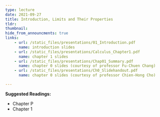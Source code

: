 ```yaml
---
type: lecture
date: 2021-09-27
title: Introduction, Limits and Their Properties
tldr: 
thumbnail: 
hide_from_announcments: true
links: 
    - url: /static_files/presentations/01_Introduction.pdf
      name: introduction slides
    - url: /static_files/presentations/Calculus_Chapter1.pdf
      name: chapter 1 slides
    - url: /static_files/presentations/Chap01_Summary.pdf
      name: chapter 0 slides (courtesy of professor Fu-Chuen Chang)
    - url: /static_files/presentations/Ch0_Slidehandout.pdf
      name: chapter 0 slides (courtesy of professor Chien-Hong Cho)

---
```

**Suggested Readings:**
- Chapter P
- Chapter 1
